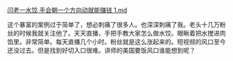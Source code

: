 [闫老一水饺 手会朝一个方向动就能赚钱 1.md](./闫老一水饺%20手会朝一个方向动就能赚钱%201.md)

这个暴富的案例过于简单了，想必刺痛了很多人。也深深刺痛了我。老头十几万粉丝的时候我就关注他了。天天直播，手把手教大家怎么做水饺。眼瞅着把水搅进肉馅里。非常简单。每天直播几个小时。粉丝就是这么涨起来的。短视频的风口至今还没过去。但是找到好切入口很难。讲师的美国要饭风口谁能想到呢？